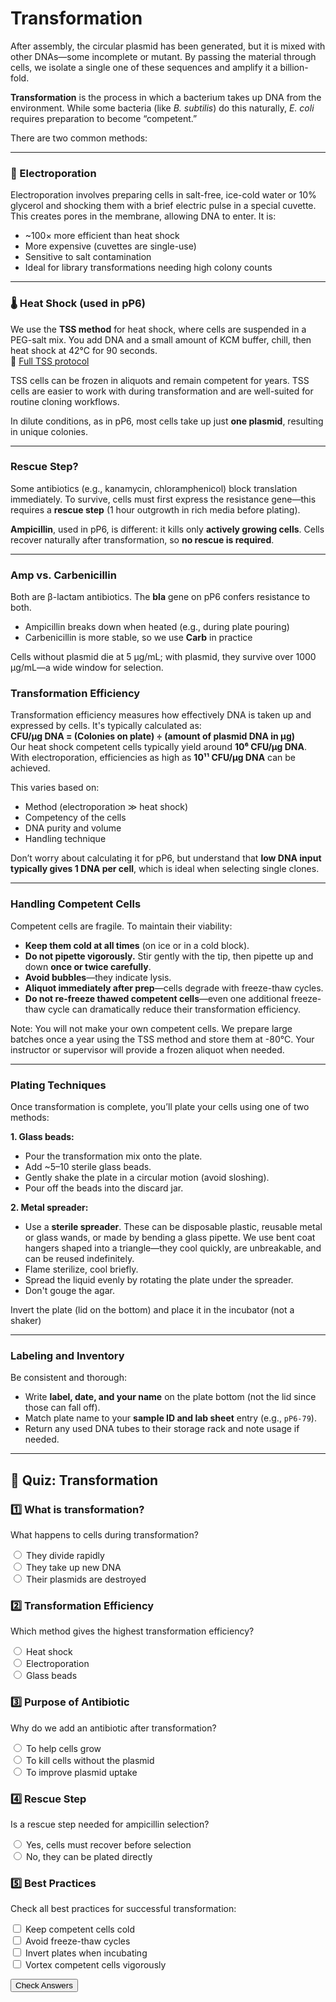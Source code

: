 # Transformation

After assembly, the circular plasmid has been generated, but it is mixed with other DNAs—some incomplete or mutant. By passing the material through cells, we isolate a single one of these sequences and amplify it a billion-fold.

**Transformation** is the process in which a bacterium takes up DNA from the environment. While some bacteria (like *B. subtilis*) do this naturally, *E. coli* requires preparation to become “competent.”

There are two common methods:

---

### 🔌 Electroporation

Electroporation involves preparing cells in salt-free, ice-cold water or 10% glycerol and shocking them with a brief electric pulse in a special cuvette. This creates pores in the membrane, allowing DNA to enter. It is:

- ~100× more efficient than heat shock
- More expensive (cuvettes are single-use)
- Sensitive to salt contamination
- Ideal for library transformations needing high colony counts

---

### 🌡️ Heat Shock (used in pP6)

We use the **TSS method** for heat shock, where cells are suspended in a PEG-salt mix. You add DNA and a small amount of KCM buffer, chill, then heat shock at 42°C for 90 seconds.  
📄 [Full TSS protocol](https://www.protocols.io/view/tss-competent-cells-and-transformation-csnqwddw.html)

TSS cells can be frozen in aliquots and remain competent for years. TSS cells are easier to work with during transformation and are well-suited for routine cloning workflows.

In dilute conditions, as in pP6, most cells take up just **one plasmid**, resulting in unique colonies.

---

### Rescue Step?

Some antibiotics (e.g., kanamycin, chloramphenicol) block translation immediately. To survive, cells must first express the resistance gene—this requires a **rescue step** (1 hour outgrowth in rich media before plating).

**Ampicillin**, used in pP6, is different: it kills only **actively growing cells**. Cells recover naturally after transformation, so **no rescue is required**.

---

### Amp vs. Carbenicillin

Both are β-lactam antibiotics. The **bla** gene on pP6 confers resistance to both.

- Ampicillin breaks down when heated (e.g., during plate pouring)
- Carbenicillin is more stable, so we use **Carb** in practice

Cells without plasmid die at 5 µg/mL; with plasmid, they survive over 1000 µg/mL—a wide window for selection.

### Transformation Efficiency

Transformation efficiency measures how effectively DNA is taken up and expressed by cells. It's typically calculated as:  
**CFU/µg DNA = (Colonies on plate) ÷ (amount of plasmid DNA in µg)**  
Our heat shock competent cells typically yield around **10⁶ CFU/µg DNA**. With electroporation, efficiencies as high as **10¹¹ CFU/µg DNA** can be achieved.  

This varies based on:

- Method (electroporation ≫ heat shock)
- Competency of the cells
- DNA purity and volume
- Handling technique

Don’t worry about calculating it for pP6, but understand that **low DNA input typically gives 1 DNA per cell**, which is ideal when selecting single clones.

---

### Handling Competent Cells

Competent cells are fragile. To maintain their viability:

- **Keep them cold at all times** (on ice or in a cold block).
- **Do not pipette vigorously.** Stir gently with the tip, then pipette up and down **once or twice carefully**.
- **Avoid bubbles**—they indicate lysis.
- **Aliquot immediately after prep**—cells degrade with freeze-thaw cycles.
- **Do not re-freeze thawed competent cells**—even one additional freeze-thaw cycle can dramatically reduce their transformation efficiency.

Note: You will not make your own competent cells. We prepare large batches once a year using the TSS method and store them at -80°C. Your instructor or supervisor will provide a frozen aliquot when needed.

---

### Plating Techniques

Once transformation is complete, you’ll plate your cells using one of two methods:

**1. Glass beads:**

- Pour the transformation mix onto the plate.
- Add ~5–10 sterile glass beads.
- Gently shake the plate in a circular motion (avoid sloshing).
- Pour off the beads into the discard jar.

**2. Metal spreader:**

- Use a **sterile spreader**. These can be disposable plastic, reusable metal or glass wands, or made by bending a glass pipette. We use bent coat hangers shaped into a triangle—they cool quickly, are unbreakable, and can be reused indefinitely.
- Flame sterilize, cool briefly.
- Spread the liquid evenly by rotating the plate under the spreader.
- Don't gouge the agar.

Invert the plate (lid on the bottom) and place it in the incubator (not a shaker)

---

### Labeling and Inventory

Be consistent and thorough:

- Write **label, date, and your name** on the plate bottom (not the lid since those can fall off).
- Match plate name to your **sample ID and lab sheet** entry (e.g., `pP6-79`).
- Return any used DNA tubes to their storage rack and note usage if needed.

----
## 🧪 Quiz: Transformation

<form id="transformation_quiz_form">
  <h3>1️⃣ What is transformation?</h3>
  <p>What happens to cells during transformation?</p>
  <label><input type="radio" name="q1" value="a"> They divide rapidly</label><br>
  <label><input type="radio" name="q1" value="b"> They take up new DNA</label><br>
  <label><input type="radio" name="q1" value="c"> Their plasmids are destroyed</label><br>
  <p id="transformation_res_q1"></p>

  <h3>2️⃣ Transformation Efficiency</h3>
  <p>Which method gives the highest transformation efficiency?</p>
  <label><input type="radio" name="q2" value="a"> Heat shock</label><br>
  <label><input type="radio" name="q2" value="b"> Electroporation</label><br>
  <label><input type="radio" name="q2" value="c"> Glass beads</label><br>
  <p id="transformation_res_q2"></p>

  <h3>3️⃣ Purpose of Antibiotic</h3>
  <p>Why do we add an antibiotic after transformation?</p>
  <label><input type="radio" name="q3" value="a"> To help cells grow</label><br>
  <label><input type="radio" name="q3" value="b"> To kill cells without the plasmid</label><br>
  <label><input type="radio" name="q3" value="c"> To improve plasmid uptake</label><br>
  <p id="transformation_res_q3"></p>

  <h3>4️⃣ Rescue Step</h3>
  <p>Is a rescue step needed for ampicillin selection?</p>
  <label><input type="radio" name="q4" value="a"> Yes, cells must recover before selection</label><br>
  <label><input type="radio" name="q4" value="b"> No, they can be plated directly</label><br>
  <p id="transformation_res_q4"></p>

  <h3>5️⃣ Best Practices</h3>
  <p>Check all best practices for successful transformation:</p>
  <label><input type="checkbox" name="q5" value="a"> Keep competent cells cold</label><br>
  <label><input type="checkbox" name="q5" value="b"> Avoid freeze-thaw cycles</label><br>
  <label><input type="checkbox" name="q5" value="c"> Invert plates when incubating</label><br>
  <label><input type="checkbox" name="q5" value="d"> Vortex competent cells vigorously</label><br>
  <p id="transformation_res_q5"></p>

  <button type="button" id="transformation_submit_btn">Check Answers</button>
</form>

<script>
  document.getElementById("transformation_submit_btn").addEventListener("click", function () {
    const answers = {
      q1: "b",
      q2: "b",
      q3: "b",
      q4: "b"
    };

    ["q1", "q2", "q3", "q4"].forEach(function (q) {
      const selected = document.querySelector(`input[name="${q}"]:checked`);
      const result = document.getElementById(`transformation_res_${q}`);
      if (selected && selected.value === answers[q]) {
        result.innerHTML = "✅ Correct!";
        if (typeof progressManager !== "undefined") {
          progressManager.addCompletion(`transformation_${q}`, "correct");
        }
      } else {
        result.innerHTML = "❌ Try again.";
      }
    });

    const checkboxes = document.querySelectorAll('input[name="q5"]:checked');
    const selectedVals = Array.from(checkboxes).map(cb => cb.value).sort().join("");
    const correctVals = ["a", "b", "c"].sort().join("");
    const result5 = document.getElementById("transformation_res_q5");
    if (selectedVals === correctVals) {
      result5.innerHTML = "✅ Correct!";
      if (typeof progressManager !== "undefined") {
        progressManager.addCompletion("transformation_q5", "correct");
      }
    } else {
      result5.innerHTML = "❌ Try again.";
    }
  });
</script>
<!-- 
---

## 🎥 Watch Before Lab

Watch the Transformation tutorial video before coming to lab.
<iframe width="560" height="315" src="https://www.youtube.com/embed/gKHO0HHPsXg" frameborder="0" allowfullscreen></iframe> -->
